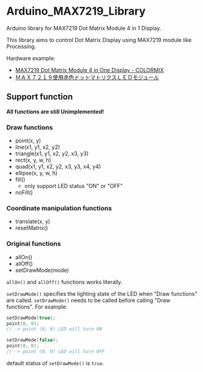 # Arduino_MAX7219_Library

Arduino library for MAX7219 Dot Matrix Module 4 in 1 Display.

This library aims to control Dot Matrix Display using MAX7219 module like Processing.

Hardware example:

* [MAX7219 Dot Matrix Module 4 in One Display - COLORMIX](https://www.gearbest.com/other-accessories/pp_1257191.html?wid=1433363)
* [ＭＡＸ７２１９使用赤色ドットマトリクスＬＥＤモジュール](http://akizukidenshi.com/catalog/g/gM-09984/)

###

## Support function

**All functions are still Unimplemented!**

### Draw functions

* point(x, y)
* line(x1, y1, x2, y2)
* triangle(x1, y1, x2, y2, x3, y3)
* rect(x, y, w, h)
* quad(x1, y1, x2, y2, x3, y3, x4, y4)
* ellipse(x, y, w, h)
* fill()
    * only support LED status "ON" or "OFF"
* noFill()

### Coordinate manipulation functions

* translate(x, y)
* resetMatrix()

### Original functions

* allOn()
* allOff()
* setDrawMode(mode)

`allOn()` and `allOff()` functions works literally.

`setDrawMode()` specifies the lighting state of the LED when "Draw functions" are called. `setDrawMode()` needs to be called before calling "Draw functions". For example:

``` C++
setDrawMode(true);
point(0, 0);
// -> point (0, 0) LED will turn ON

setDrawMode(false);
point(0, 0);
// -> point (0, 0) LED will turn OFF


```

default status of `setDrawMode()` is `true`.